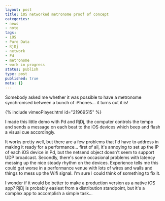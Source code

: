 ```yaml
---
layout: post
title: iOS networked metronome proof of concept
categories:
- news
- note
tags:
- iOS
- Pure Data
- RjDj
- network
- Pd
- metronome
- work in progress
status: publish
type: post
published: true
meta: {}
---
```


Somebody asked me whether it was possible to have a metronome synchronised between a bunch of iPhones... it turns out it is!

<!-- https://vimeo.com/21969515 -->
{% include vimeoPlayer.html id="21969515" %}

I made this little demo with Pd and RjDj, the computer controls the tempo and sends a message on each beat to the iOS devices which beep and flash a visual cue accordingly.

It works pretty well, but there are a few problems that I'd have to address in making it ready for a performance... first of all, it's annoying to set up the IP of each iOS device in Pd, but the netsend object doesn't seem to support UDP broadcast. Secondly, there's some occasional problems with latency messing up the nice steady rhythm on the devices. Experience tells me this could get worse in a performance venue with lots of wires and walls and things to mess up the Wifi signal. I'm sure I could think of something to fix it.

I wonder if it would be better to make a production version as a native iOS app? RjDj is probably easiest from a distribution standpoint, but it's a complex app to accomplish a simple task...
